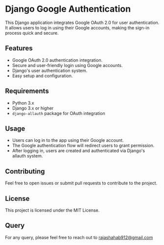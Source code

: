# Django Google Authentication

This Django application integrates Google OAuth 2.0 for user authentication. It allows users to log in using their Google accounts, making the sign-in process quick and secure.

## Features

- Google OAuth 2.0 authentication integration.
- Secure and user-friendly login using Google accounts.
- Django's user authentication system.
- Easy setup and configuration.

## Requirements

- Python 3.x
- Django 3.x or higher
- `django-allauth` package for OAuth integration

## Usage

- Users can log in to the app using their Google account.
- The Google authentication flow will redirect users to grant permission.
- After logging in, users are created and authenticated via Django's allauth system.

## Contributing

Feel free to open issues or submit pull requests to contribute to the project.

## License

This project is licensed under the MIT License. 

## Query

For any query, please feel free to reach out to rajashahab912@gmail.com
